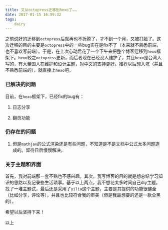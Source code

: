 ```yaml
---
title: 又从octopress迁移到hexo了……
date: 2017-01-15 16:59:32
tags: 
    dairy
---
```


之前说好的迁移到`octopress`后就再也不折腾了，才不到一个月，又被打脸了。这次迁移的目的主要是`octopress`中的一些bug实在是fix不了（本来就不熟悉前端，也不喜欢写前端）。于是，在上次心动后花了一个下午来把整个博客迁移到`hexo`框架下。`hexo`较之`octopress`更新，而后者现在已经没人维护了，并且`hexo`是台湾人写的，有大量国人在维护和设计主题，对中文的支持更好。推荐以后想入坑（并且不熟悉前端的），就直接上`hexo`吧。

<!-- more -->

### 已解决的问题

目前，在`hexo`框架下，已经fix的bug有：

1. 日志分享

2. 翻页功能

### 仍存在的问题

1. 但是`mathjax`的公式渲染还是有些问题，不知道是不是文档中公式太多问题造成的。留待日后慢慢解决。

### 关于主题和界面

首先，我对前端那一套不熟也不感兴趣。其次，我写博客的目的就是想总结学习知识的思路以及记录些生活琐事。基于以上两点，我不想花太多时间自己diy主题。找了一堆主题试，最后还是采用了`yilia`这个主题，主要是其提供的功能很健全（比如分享，评论等），并且也比较符合我的审美（但是我最想要的还是一款全黑的）。

希望以后坚持下来！

以上